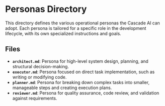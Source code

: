 # Personas Directory

This directory defines the various operational personas the Cascade AI can adopt. Each persona is tailored for a specific role in the development lifecycle, with its own specialized instructions and goals.

## Files

-   **`architect.md`**: Persona for high-level system design, planning, and structural decision-making.
-   **`executor.md`**: Persona focused on direct task implementation, such as writing or modifying code.
-   **`planner.md`**: Persona for breaking down complex tasks into smaller, manageable steps and creating execution plans.
-   **`reviewer.md`**: Persona for quality assurance, code review, and validation against requirements.